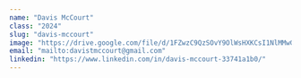 ```yaml
---
name: "Davis McCourt"
class: "2024"
slug: "davis-mccourt"
image: "https://drive.google.com/file/d/1FZwzC9QzSOvY9OlWsHXKCsI1NlMMwGDU/view?usp=sharing"
email: "mailto:davistmccourt@gmail.com"
linkedin: "https://www.linkedin.com/in/davis-mccourt-33741a1b0/"
---
```

